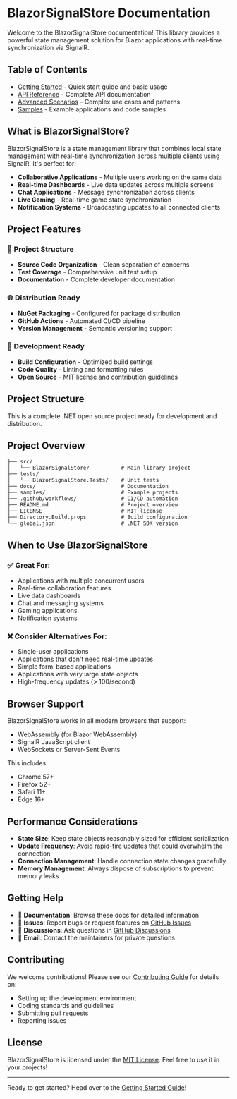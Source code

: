 # BlazorSignalStore Documentation

Welcome to the BlazorSignalStore documentation! This library provides a powerful state management solution for Blazor applications with real-time synchronization via SignalR.

## Table of Contents

- [Getting Started](getting-started.md) - Quick start guide and basic usage
- [API Reference](api-reference.md) - Complete API documentation
- [Advanced Scenarios](advanced-scenarios.md) - Complex use cases and patterns
- [Samples](../samples/) - Example applications and code samples

## What is BlazorSignalStore?

BlazorSignalStore is a state management library that combines local state management with real-time synchronization across multiple clients using SignalR. It's perfect for:

- **Collaborative Applications** - Multiple users working on the same data
- **Real-time Dashboards** - Live data updates across multiple screens
- **Chat Applications** - Message synchronization across clients
- **Live Gaming** - Real-time game state synchronization
- **Notification Systems** - Broadcasting updates to all connected clients

## Project Features

### 🔄 Project Structure
- **Source Code Organization** - Clean separation of concerns
- **Test Coverage** - Comprehensive unit test setup
- **Documentation** - Complete developer documentation

### 🌐 Distribution Ready
- **NuGet Packaging** - Configured for package distribution
- **GitHub Actions** - Automated CI/CD pipeline
- **Version Management** - Semantic versioning support

### 🎯 Development Ready
- **Build Configuration** - Optimized build settings
- **Code Quality** - Linting and formatting rules
- **Open Source** - MIT license and contribution guidelines

## Project Structure

This is a complete .NET open source project ready for development and distribution.

## Project Overview

```
├── src/
│   └── BlazorSignalStore/          # Main library project
├── tests/
│   └── BlazorSignalStore.Tests/    # Unit tests
├── docs/                           # Documentation
├── samples/                        # Example projects
├── .github/workflows/              # CI/CD automation
├── README.md                       # Project overview
├── LICENSE                         # MIT license
├── Directory.Build.props           # Build configuration
└── global.json                     # .NET SDK version
```

## When to Use BlazorSignalStore

### ✅ Great For:
- Applications with multiple concurrent users
- Real-time collaboration features
- Live data dashboards
- Chat and messaging systems
- Gaming applications
- Notification systems

### ❌ Consider Alternatives For:
- Single-user applications
- Applications that don't need real-time updates
- Simple form-based applications
- Applications with very large state objects
- High-frequency updates (> 100/second)

## Browser Support

BlazorSignalStore works in all modern browsers that support:
- WebAssembly (for Blazor WebAssembly)
- SignalR JavaScript client
- WebSockets or Server-Sent Events

This includes:
- Chrome 57+
- Firefox 52+
- Safari 11+
- Edge 16+

## Performance Considerations

- **State Size**: Keep state objects reasonably sized for efficient serialization
- **Update Frequency**: Avoid rapid-fire updates that could overwhelm the connection
- **Connection Management**: Handle connection state changes gracefully
- **Memory Management**: Always dispose of subscriptions to prevent memory leaks

## Getting Help

- 📖 **Documentation**: Browse these docs for detailed information
- 🐛 **Issues**: Report bugs or request features on [GitHub Issues](https://github.com/yourusername/BlazorSignalStore/issues)
- 💬 **Discussions**: Ask questions in [GitHub Discussions](https://github.com/yourusername/BlazorSignalStore/discussions)
- 📧 **Email**: Contact the maintainers for private questions

## Contributing

We welcome contributions! Please see our [Contributing Guide](../CONTRIBUTING.md) for details on:
- Setting up the development environment
- Coding standards and guidelines
- Submitting pull requests
- Reporting issues

## License

BlazorSignalStore is licensed under the [MIT License](../LICENSE). Feel free to use it in your projects!

---

Ready to get started? Head over to the [Getting Started Guide](getting-started.md)!